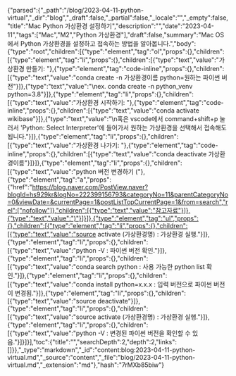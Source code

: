 {"parsed":{"_path":"/blog/2023-04-11-python-virtual","_dir":"blog","_draft":false,"_partial":false,"_locale":"","_empty":false,"title":"Mac Python 가상환경 설정하기","description":"","date":"2023-04-11","tags":["Mac","M2","Python 가상환경"],"draft":false,"summary":"Mac OS에서 Python 가상환경을 설정하고 접속하는 방법을 알아봅니다.","body":{"type":"root","children":[{"type":"element","tag":"ol","props":{},"children":[{"type":"element","tag":"li","props":{},"children":[{"type":"text","value":"가상환경 만들기: "},{"type":"element","tag":"code-inline","props":{},"children":[{"type":"text","value":"conda create -n 가상환경이름 python=원하는 파이썬 버전"}]},{"type":"text","value":"\nex. conda create -n python_venv python=3.8"}]},{"type":"element","tag":"li","props":{},"children":[{"type":"text","value":"가상환경 시작하기: "},{"type":"element","tag":"code-inline","props":{},"children":[{"type":"text","value":"conda activate wikibase"}]},{"type":"text","value":"\n혹은 vscode에서 command+shift+p 눌러서 'Python: Select Interpreter'에 들어가서 원하는 가상환경을 선택해서 접속해도 됩니다."}]},{"type":"element","tag":"li","props":{},"children":[{"type":"text","value":"가상환경 나가기: "},{"type":"element","tag":"code-inline","props":{},"children":[{"type":"text","value":"conda deactivate 가상환경이름"}]}]},{"type":"element","tag":"li","props":{},"children":[{"type":"text","value":"python 버전 변경하기 ("},{"type":"element","tag":"a","props":{"href":"https://blog.naver.com/PostView.naver?blogId=hs929kr&logNo=222399156793&categoryNo=11&parentCategoryNo=0&viewDate=&currentPage=1&postListTopCurrentPage=1&from=search","rel":["nofollow"]},"children":[{"type":"text","value":"참고자료"}]},{"type":"text","value":")"}]}]},{"type":"element","tag":"ul","props":{},"children":[{"type":"element","tag":"li","props":{},"children":[{"type":"text","value":"source activate (가상환경명) : 가상환경 실행."}]},{"type":"element","tag":"li","props":{},"children":[{"type":"text","value":"python -V : 파이썬 버전 확인."}]},{"type":"element","tag":"li","props":{},"children":[{"type":"text","value":"conda search python : 사용 가능한 python list 확인."}]},{"type":"element","tag":"li","props":{},"children":[{"type":"text","value":"conda install python=x.x.x : 입력 버전으로 파이썬 버전이 변경됨."}]},{"type":"element","tag":"li","props":{},"children":[{"type":"text","value":"source deactivate"}]},{"type":"element","tag":"li","props":{},"children":[{"type":"text","value":"source activate (가상환경명) : 가상환경 실행."}]},{"type":"element","tag":"li","props":{},"children":[{"type":"text","value":"python -V : 변경된 파이썬 버전을 확인할 수 있음."}]}]}],"toc":{"title":"","searchDepth":2,"depth":2,"links":[]}},"_type":"markdown","_id":"content:blog:2023-04-11-python-virtual.md","_source":"content","_file":"blog/2023-04-11-python-virtual.md","_extension":"md"},"hash":"7rMXb85biw"}